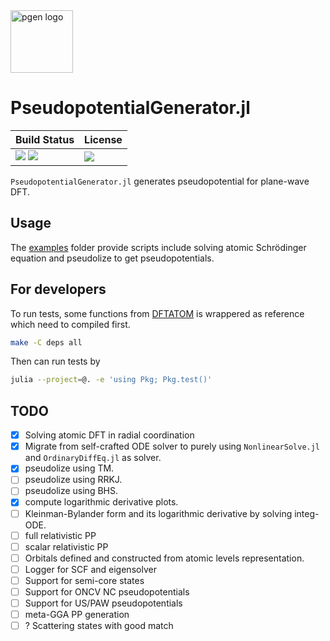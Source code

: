 <img src="https://github.com/unkcpz/PseudopotentialGenerator.jl/blob/main/misc/logo/_light.png?raw=true" alt="pgen logo" height="100px" />

# PseudopotentialGenerator.jl

| **Build Status**                                |  **License**                     |
|:----------------------------------------------- |:-------------------------------- |
| [![][ci-img]][ci-url] [![][ccov-img]][ccov-url] | [![][license-img]][license-url]  |

[ci-img]: https://github.com/unkcpz/PseudopotentialGenerator.jl/workflows/CI/badge.svg
[ci-url]: https://github.com/unkcpz/PseudopotentialGenerator.jl/actions

[ccov-img]: https://codecov.io/gh/unkcpz/PseudopotentialGenerator.jl/branch/main/graph/badge.svg?token=2KH3oPQm9E
[ccov-url]: https://codecov.io/gh/unkcpz/PseudopotentialGenerator.jl

[license-img]: https://img.shields.io/badge/License-MIT-yellow.svg 
[license-url]: https://github.com/unkcpz/PseudopotentialGenerator.jl/blob/main/LICENSE

`PseudopotentialGenerator.jl` generates pseudopotential for plane-wave DFT.

## Usage

The [examples](https://github.com/unkcpz/PseudopotentialGenerator.jl/tree/main/examples) folder provide scripts include solving atomic Schrödinger equation and pseudolize to get pseudopotentials.

## For developers

To run tests, some functions from [DFTATOM](https://github.com/certik/dftatom) is wrappered as reference which need to compiled first.

```bash
make -C deps all
```

Then can run tests by 

```bash
julia --project=@. -e 'using Pkg; Pkg.test()'
```

## TODO

- [x] Solving atomic DFT in radial coordination
- [x] Migrate from self-crafted ODE solver to purely using `NonlinearSolve.jl` and `OrdinaryDiffEq.jl` as solver.
- [x] pseudolize using TM.
- [ ] pseudolize using RRKJ.
- [ ] pseudolize using BHS.
- [x] compute logarithmic derivative plots.
- [ ] Kleinman-Bylander form and its logarithmic derivative by solving integ-ODE.
- [ ] full relativistic PP
- [ ] scalar relativistic PP
- [ ] Orbitals defined and constructed from atomic levels representation.
- [ ] Logger for SCF and eigensolver
- [ ] Support for semi-core states
- [ ] Support for ONCV NC pseudopotentials
- [ ] Support for US/PAW pseudopotentials
- [ ] meta-GGA PP generation
- [ ] ? Scattering states with good match
